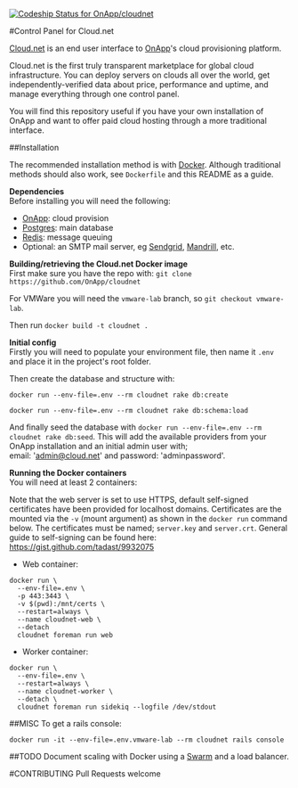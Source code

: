 [ ![Codeship Status for OnApp/cloudnet](https://codeship.com/projects/6e11e150-aeee-0132-a36c-2a23891ee2d0/status?branch=master)](https://codeship.com/projects/69018)

#Control Panel for Cloud.net

[Cloud.net](https://cloud.net) is an end user interface to [OnApp](http://onapp.com/)'s cloud provisioning platform.

Cloud.net is the first truly transparent marketplace for global cloud infrastructure. You can deploy servers on clouds all over the world, get independently-verified data about price, performance and uptime, and manage everything through one control panel.

You will find this repository useful if you have your own installation of OnApp and want to offer paid cloud hosting through a more traditional interface.

##Installation

The recommended installation method is with [Docker](http://www.docker.com). Although traditional
methods should also work, see `Dockerfile` and this README as a guide.

**Dependencies**    
Before installing you will need the following:
  * [OnApp](http://onapp.com/platform/pricing-packages/): cloud provision
  * [Postgres](https://wiki.postgresql.org/wiki/Detailed_installation_guides): main database
  * [Redis](http://redis.io/): message queuing
  * Optional: an SMTP mail server, eg [Sendgrid](https://sendgrid.com/), [Mandrill](https://www.mandrill.com/), etc.

**Building/retrieving the Cloud.net Docker image**    
First make sure you have the repo with:
`git clone https://github.com/OnApp/cloudnet`

For VMWare you will need the `vmware-lab` branch, so `git checkout vmware-lab`.

Then run `docker build -t cloudnet .`

**Initial config**    
Firstly you will need to populate your environment file, then name it `.env` and place
it in the project's root folder.

Then create the database and structure with:

`docker run --env-file=.env --rm cloudnet rake db:create`

`docker run --env-file=.env --rm cloudnet rake db:schema:load`

And finally seed the database with `docker run --env-file=.env --rm cloudnet rake db:seed`. This will add the available providers from your OnApp installation and an initial admin user with;    
email: 'admin@cloud.net' and password: 'adminpassword'.

**Running the Docker containers**    
You will need at least 2 containers:

Note that the web server is set to use HTTPS, default self-signed certificates have been provided for localhost domains.
Certificates are the mounted via the `-v` (mount argument) as shown in the `docker run` command below. The certificates must be named;
`server.key` and `server.crt`. General guide to self-signing can be found here: https://gist.github.com/tadast/9932075

  * Web container:
```
docker run \
  --env-file=.env \
  -p 443:3443 \
  -v $(pwd):/mnt/certs \
  --restart=always \
  --name cloudnet-web \
  --detach
  cloudnet foreman run web
```

  * Worker container:
```
docker run \
  --env-file=.env \
  --restart=always \
  --name cloudnet-worker \
  --detach \
  cloudnet foreman run sidekiq --logfile /dev/stdout
```

##MISC
To get a rails console:

`docker run -it --env-file=.env.vmware-lab --rm cloudnet rails console`

##TODO
Document scaling with Docker using a [Swarm](http://docs.docker.com/swarm/) and a load balancer.

#CONTRIBUTING
Pull Requests welcome

